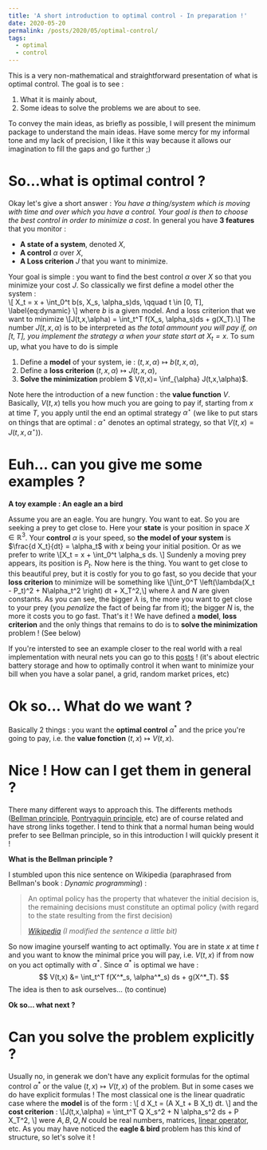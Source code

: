 ```yaml
---
title: 'A short introduction to optimal control - In preparation !'
date: 2020-05-20
permalink: /posts/2020/05/optimal-control/
tags:
  - optimal
  - control
---
```

This is a very non-mathematical and straightforward presentation of what is optimal control. The goal is to see :
1. What it is mainly about,
2. Some ideas to solve the problems we are about to see. 

To convey the main ideas, as briefly as possible, I will present the minimum package to understand the main ideas. Have some mercy for my informal tone and my lack of precision, I like it this way because it allows our imagination to fill the gaps and go further ;)


So...what is optimal control ?
=
  
Okay let's give a short answer : *You have a thing/system which is moving with time and over which you have a control. Your goal is then to choose the best control in order to minimize a cost*. In general you have **3 features** that you monitor : 
- **A state of a system**, denoted $X$,
- **A control** $\alpha$ over $X$,
- **A Loss criterion** $J$ that you want to minimize.

Your goal is simple : you want to find the best control $\alpha$ over $X$ so that you minimize your cost $J$. So classically we first define a model other the system :  
\\[ X_t = x + \int_0^t b(s, X_s, \alpha_s)ds, \qquad t \in [0, T], \label{eq:dynamic} \\]
where $b$ is a given model. And a loss criterion that we want to minimize
\\[J(t,x,\alpha) = \int_t^T f(X_s, \alpha_s)ds + g(X_T).\\]
The number $J(t,x,\alpha)$ is to be interpreted as *the total ammount you will pay if, on $[t,T]$, you implement the strategy $\alpha$ when your state start at $X_t=x$*. To sum up, what you have to do is simple 
1. Define a **model** of your system, ie : $(t, x,\alpha) \mapsto b(t, x,\alpha)$,
2. Define a **loss criterion** $(t,x,\alpha) \mapsto J(t,x,\alpha)$,
3. **Solve the minimization** problem $ V(t,x)= \inf_{\alpha} J(t,x,\alpha)$.

Note here the introduction of a new function : the **value function** $V$. Basically, $V(t,x)$ tells you how much you are going to pay if, starting from $x$ at time $T$, you apply until the end an optimal strategy $\alpha^\star$ (we like to put stars on things that are optimal : $\alpha^\star$ denotes an optimal strategy, so that $V(t,x)=J(t,x,\alpha^\star)$). 


Euh... can you give me some examples ?
==
__A toy example : An eagle an a bird__ 

Assume you are an eagle. You are hungry. You want to eat. So you are seeking a prey to get close to. Here your **state** is your position in space $X \in \mathbb{R}^3$. Your **control** $\alpha$ is your speed, so **the model of your system** is $\frac{d X_t}{dt} = \alpha_t$ with $x$ being your initial position. Or as we prefer to write 
\\[X_t = x + \int_0^t \alpha_s ds. \\]
Sundenly a moving prey appears, its position is $P_t$. Now here is the thing. You want to get close to this beautiful prey, but it is costly for you to go fast, so you decide that your **loss criterion** to minimize will be something like 
\\[\int_0^T \left(\lambda(X_t - P_t)^2 + N\alpha_t^2 \right) dt + X_T^2,\\] 
where $\lambda$ and $N$ are given constants. As you can see, the bigger $\lambda$ is, the more you want to get close to your prey (you *penalize* the fact of being far from it); the bigger $N$ is, the more it costs you to go fast. That's it ! We have defined a **model**, **loss criterion** and the only things that remains to do is to **solve the minimization** problem ! (See below)


If you're intersted to see an example closer to the real world with a real implementation with neural nets you can go to this  [posts](https://enzomiller.github.io/posts/2020/06/stochastic-control-storage-deep-learning/) ! (it's about electric battery storage and how to optimally control it when want to minimize your bill when you have a solar panel, a grid, random market prices, etc) 



Ok so... What do we want ?
===
Basically 2 things : you want the **optimal control** $\alpha^*$ and the price you're going to pay, i.e. the **value fonction** $(t,x) \mapsto V(t,x)$. 


Nice ! How can I get them in general ?
====
There many different ways to approach this. The differents methods ([Bellman principle](https://en.wikipedia.org/wiki/Bellman_equation), [Pontryaguin principle](https://en.wikipedia.org/wiki/Pontryagin%27s_maximum_principle), etc) are of course related and have strong links together. I tend to think that a normal human being would prefer to see Bellman principle, so in this introduction I will quickly present it ! 

__What is the Bellman principle ?__

I stumbled upon this nice sentence on Wikipedia (paraphrased from Bellman's book : *Dynamic programming*) :
> An optimal policy has the property that whatever the initial decision is, the remaining decisions must constitute an optimal policy (with regard to the state resulting from the first decision)
>
> <cite><a href="https://en.wikipedia.org/wiki/Bellman_equation#Bellman's_principle_of_optimality">Wikipedia</a> (I modified the sentence a little bit)</cite>

So now imagine yourself wanting to act optimally. You are in state $x$ at time $t$ and you want to know the minimal price you will pay, i.e. $V(t,x)$ if from now on you act optimally with $\alpha^*$. Since $\alpha^*$ is optimal we have :
$$
  V(t,x) &= \int_t^T f(X^*_s, \alpha^*_s) ds + g(X^*_T).
$$
The idea is then to ask ourselves... (to continue)


__Ok so... what next ?__

Can you solve the problem explicitly ?
=====
Usually no, in generak we don't have any explicit formulas for the optimal control $\alpha^*$ or the value $(t,x) \mapsto V(t,x)$ of the problem. But in some cases we do have explicit formulas ! The most classical one is the linear quadratic case where the **model** is of the form : 
\\[ d X_t = (A X_t + B X_t) dt. \\]
and the **cost criterion**  : 
\\[J(t,x,\alpha) = \int_t^T Q X_s^2 + N \alpha_s^2 ds + P X_T^2, \\]
were $A,B,Q,N$ could be real numbers, matrices, [linear operator](https://mathworld.wolfram.com/LinearOperator.html), etc.
As you may have noticed the **eagle & bird** problem has this kind of structure, so let's solve it !



